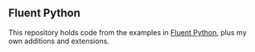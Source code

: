 ## Fluent Python

This repository holds code from the examples in [Fluent Python](http://shop.oreilly.com/product/0636920032519.do), 
plus my own additions and extensions.

